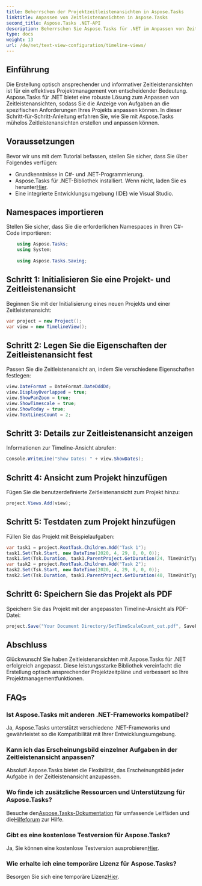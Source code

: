 ```yaml
---
title: Beherrschen der Projektzeitleistenansichten in Aspose.Tasks
linktitle: Anpassen von Zeitleistenansichten in Aspose.Tasks
second_title: Aspose.Tasks .NET-API
description: Beherrschen Sie Aspose.Tasks für .NET im Anpassen von Zeitleistenansichten. Verbessern Sie Ihr Projektmanagement mit optisch ansprechenden Zeitplänen, die auf die Anforderungen Ihres Projekts zugeschnitten sind.
type: docs
weight: 13
url: /de/net/text-view-configuration/timeline-views/
---
```

## Einführung
Die Erstellung optisch ansprechender und informativer Zeitleistenansichten ist für ein effektives Projektmanagement von entscheidender Bedeutung. Aspose.Tasks für .NET bietet eine robuste Lösung zum Anpassen von Zeitleistenansichten, sodass Sie die Anzeige von Aufgaben an die spezifischen Anforderungen Ihres Projekts anpassen können. In dieser Schritt-für-Schritt-Anleitung erfahren Sie, wie Sie mit Aspose.Tasks mühelos Zeitleistenansichten erstellen und anpassen können.
## Voraussetzungen
Bevor wir uns mit dem Tutorial befassen, stellen Sie sicher, dass Sie über Folgendes verfügen:
- Grundkenntnisse in C#- und .NET-Programmierung.
-  Aspose.Tasks für .NET-Bibliothek installiert. Wenn nicht, laden Sie es herunter[Hier](https://releases.aspose.com/tasks/net/).
- Eine integrierte Entwicklungsumgebung (IDE) wie Visual Studio.
## Namespaces importieren
Stellen Sie sicher, dass Sie die erforderlichen Namespaces in Ihren C#-Code importieren:
```csharp
    using Aspose.Tasks;
    using System;
    
    using Aspose.Tasks.Saving;
```
## Schritt 1: Initialisieren Sie eine Projekt- und Zeitleistenansicht
Beginnen Sie mit der Initialisierung eines neuen Projekts und einer Zeitleistenansicht:
```csharp
var project = new Project();
var view = new TimelineView();
```
## Schritt 2: Legen Sie die Eigenschaften der Zeitleistenansicht fest
Passen Sie die Zeitleistenansicht an, indem Sie verschiedene Eigenschaften festlegen:
```csharp
view.DateFormat = DateFormat.DateDddDd;
view.DisplayOverlapped = true;
view.ShowPanZoom = true;
view.ShowTimescale = true;
view.ShowToday = true;
view.TextLinesCount = 2;
```
## Schritt 3: Details zur Zeitleistenansicht anzeigen
Informationen zur Timeline-Ansicht abrufen:
```csharp
Console.WriteLine("Show Dates: " + view.ShowDates);
```
## Schritt 4: Ansicht zum Projekt hinzufügen
Fügen Sie die benutzerdefinierte Zeitleistenansicht zum Projekt hinzu:
```csharp
project.Views.Add(view);
```
## Schritt 5: Testdaten zum Projekt hinzufügen
Füllen Sie das Projekt mit Beispielaufgaben:
```csharp
var task1 = project.RootTask.Children.Add("Task 1");
task1.Set(Tsk.Start, new DateTime(2020, 4, 29, 8, 0, 0));
task1.Set(Tsk.Duration, task1.ParentProject.GetDuration(24, TimeUnitType.Hour));
var task2 = project.RootTask.Children.Add("Task 2");
task2.Set(Tsk.Start, new DateTime(2020, 4, 29, 8, 0, 0));
task2.Set(Tsk.Duration, task1.ParentProject.GetDuration(40, TimeUnitType.Hour));
```
## Schritt 6: Speichern Sie das Projekt als PDF
Speichern Sie das Projekt mit der angepassten Timeline-Ansicht als PDF-Datei:
```csharp
project.Save("Your Document Directory/SetTimeScaleCount_out.pdf", SaveFileFormat.Pdf);
```
## Abschluss
Glückwunsch! Sie haben Zeitleistenansichten mit Aspose.Tasks für .NET erfolgreich angepasst. Diese leistungsstarke Bibliothek vereinfacht die Erstellung optisch ansprechender Projektzeitpläne und verbessert so Ihre Projektmanagementfunktionen.
## FAQs
### Ist Aspose.Tasks mit anderen .NET-Frameworks kompatibel?
Ja, Aspose.Tasks unterstützt verschiedene .NET-Frameworks und gewährleistet so die Kompatibilität mit Ihrer Entwicklungsumgebung.
### Kann ich das Erscheinungsbild einzelner Aufgaben in der Zeitleistenansicht anpassen?
Absolut! Aspose.Tasks bietet die Flexibilität, das Erscheinungsbild jeder Aufgabe in der Zeitleistenansicht anzupassen.
### Wo finde ich zusätzliche Ressourcen und Unterstützung für Aspose.Tasks?
 Besuche den[Aspose.Tasks-Dokumentation](https://reference.aspose.com/tasks/net/) für umfassende Leitfäden und die[Hilfeforum](https://forum.aspose.com/c/tasks/15) zur Hilfe.
### Gibt es eine kostenlose Testversion für Aspose.Tasks?
 Ja, Sie können eine kostenlose Testversion ausprobieren[Hier](https://releases.aspose.com/).
### Wie erhalte ich eine temporäre Lizenz für Aspose.Tasks?
 Besorgen Sie sich eine temporäre Lizenz[Hier](https://purchase.aspose.com/temporary-license/).